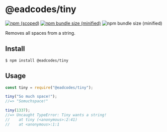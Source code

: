 # @eadcodes/tiny

[![npm (scoped)](https://img.shields.io/npm/v/@eadcodes/tiny.svg)](https://www.npmjs.com/package/@eadcodes/tiny)
[![npm bundle size (minified)](https://img.shields.io/bundlephobia/min/@eadcodes/tiny.svg)](https://www.npmjs.com/package/@eadcodes/tiny)
![npm bundle size (minified)](https://img.shields.io/endpoint?color=red&label=minified%20size&style=plastic&url=https%3A%2F%2Fwww.npmjs.com%2Fpackage%2F%40eadcodes%2Ftiny)

Removes all spaces from a string.

## Install

```
$ npm install @eadcodes/tiny
```

## Usage

```js
const tiny = require("@eadcodes/tiny");

tiny("So much space!");
//=> "Somuchspace!"

tiny(1337);
//=> Uncaught TypeError: Tiny wants a string!
//    at tiny (<anonymous>:2:41)
//    at <anonymous>:1:1
```
